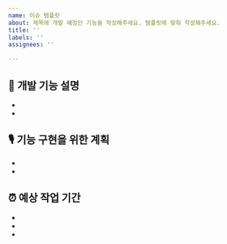 ```yaml
---
name: 이슈 템플릿
about: 제목에 개발 예정인 기능을 작성해주세요. 템플릿에 맞춰 작성해주세요.
title: ''
labels: ''
assignees: ''

---
```


## 👀 개발 기능 설명
- 
-


## 🎙️ 기능 구현을 위한 계획
-
-


## ⏰ 예상 작업 기간
-
-
-
